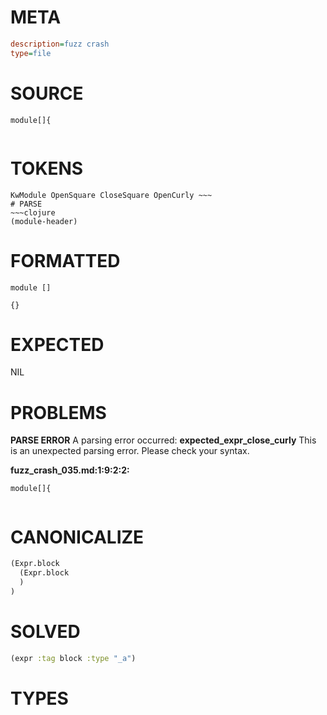# META
~~~ini
description=fuzz crash
type=file
~~~
# SOURCE
~~~roc
module[]{
 
~~~
# TOKENS
~~~text
KwModule OpenSquare CloseSquare OpenCurly ~~~
# PARSE
~~~clojure
(module-header)
~~~
# FORMATTED
~~~roc
module []

{}
~~~
# EXPECTED
NIL
# PROBLEMS
**PARSE ERROR**
A parsing error occurred: **expected_expr_close_curly**
This is an unexpected parsing error. Please check your syntax.

**fuzz_crash_035.md:1:9:2:2:**
```roc
module[]{
 
```


# CANONICALIZE
~~~clojure
(Expr.block
  (Expr.block
  )
)
~~~
# SOLVED
~~~clojure
(expr :tag block :type "_a")
~~~
# TYPES
~~~roc
~~~
